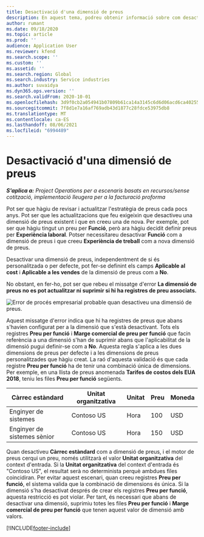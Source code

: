 ```yaml
---
title: Desactivació d'una dimensió de preus
description: En aquest tema, podreu obtenir informació sobre com desactivar dimensions de preus.
author: rumant
ms.date: 09/18/2020
ms.topic: article
ms.prod: ''
audience: Application User
ms.reviewer: kfend
ms.search.scope: ''
ms.custom: ''
ms.assetid: ''
ms.search.region: Global
ms.search.industry: Service industries
ms.author: suvaidya
ms.dyn365.ops.version: ''
ms.search.validFrom: 2020-10-01
ms.openlocfilehash: 3d9f0cb2a054941b07809b61ca14a3145c6d6d06acd6ca40255d5ec9de92be22
ms.sourcegitcommit: 7f8d1e7a16af769adb43d1877c28fdce53975db8
ms.translationtype: MT
ms.contentlocale: ca-ES
ms.lasthandoff: 08/06/2021
ms.locfileid: "6994489"
---
```

# <a name="turning-off-a-pricing-dimension"></a>Desactivació d'una dimensió de preus

_**S'aplica a:** Project Operations per a escenaris basats en recursos/sense cotització, implementació lleugera per a la facturació proforma_

Pot ser que hàgiu de revisar i actualitzar l'estratègia de preus cada pocs anys. Pot ser que les actualitzacions que feu exigeixin que desactiveu una dimensió de preus existent i que en creeu una de nova. Per exemple, pot ser que hàgiu tingut un preu per **Funció**, però ara hàgiu decidit definir preus per **Experiència laboral**. Potser necessitareu desactivar **Funció** com a dimensió de preus i que creeu **Experiència de treball** com a nova dimensió de preus. 

Desactivar una dimensió de preus, independentment de si és personalitzada o per defecte, pot fer-se definint els camps **Aplicable al cost** i **Aplicable a les vendes** de la dimensió de preus com a **No**.

No obstant, en fer-ho, pot ser que rebeu el missatge d'error **La dimensió de preus no es pot actualitzar ni suprimir si hi ha registres de preu associats.**

![Error de procés empresarial probable quan desactiveu una dimensió de preus.](media/Business-Process-Error.png)

Aquest missatge d'error indica que hi ha registres de preus que abans s'havien configurat per a la dimensió que s'està desactivant. Tots els registres **Preu per funció** i **Marge comercial de preu per funció** que facin referència a una dimensió s'han de suprimir abans que l'aplicabilitat de la dimensió pugui definir-se com a **No**. Aquesta regla s'aplica a les dues dimensions de preus per defecte i a les dimensions de preus personalitzades que hàgiu creat. La raó d'aquesta validació és que cada registre **Preu per funció** ha de tenir una combinació única de dimensions. Per exemple, en una llista de preus anomenada **Tarifes de costos dels EUA 2018**, teniu les files **Preu per funció** següents. 

| Càrrec estàndard         | Unitat organitzativa    |Unitat   |Preu  |Moneda  |
| -----------------------|-------------|-------|-------|----------|
| Enginyer de sistemes|Contoso US|Hora| 100|USD|
| Enginyer de sistemes sènior|Contoso US|Hora| 150| USD|


Quan desactiveu **Càrrec estàndard** com a dimensió de preus, i el motor de preus cerqui un preu, només utilitzarà el valor **Unitat organitzativa** del context d'entrada. Si la **Unitat organitzativa** del context d'entrada és "Contoso US", el resultat serà no determinista perquè ambdues files coincidiran. Per evitar aquest escenari, quan creeu registres **Preu per funció**, el sistema valida que la combinació de dimensions és única. Si la dimensió s'ha desactivat després de crear els registres **Preu per funció**, aquesta restricció es pot violar. Per tant, és necessari que abans de desactivar una dimensió, suprimiu totes les files **Preu per funció** i **Marge comercial de preu per funció** que tenen aquest valor de dimensió amb valors.


[!INCLUDE[footer-include](../includes/footer-banner.md)]